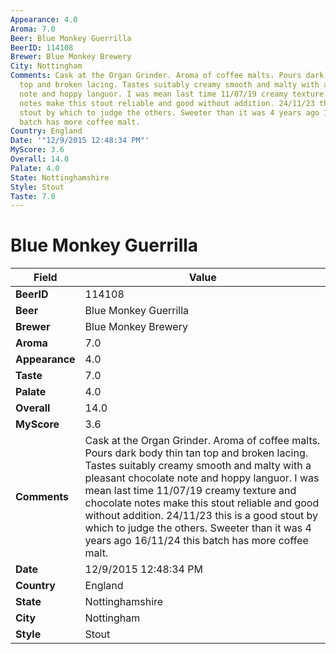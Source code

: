 ```yaml
---
Appearance: 4.0
Aroma: 7.0
Beer: Blue Monkey Guerrilla
BeerID: 114108
Brewer: Blue Monkey Brewery
City: Nottingham
Comments: Cask at the Organ Grinder. Aroma of coffee malts. Pours dark body thin tan
  top and broken lacing. Tastes suitably creamy smooth and malty with a pleasant chocolate
  note and hoppy languor. I was mean last time 11/07/19 creamy texture and chocolate
  notes make this stout reliable and good without addition. 24/11/23 this is a good
  stout by which to judge the others. Sweeter than it was 4 years ago 16/11/24 this
  batch has more coffee malt.
Country: England
Date: '"12/9/2015 12:48:34 PM"'
MyScore: 3.6
Overall: 14.0
Palate: 4.0
State: Nottinghamshire
Style: Stout
Taste: 7.0
---
```


# Blue Monkey Guerrilla

| Field         | Value |
|---------------|-------|
| **BeerID** | 114108 |
| **Beer** | Blue Monkey Guerrilla |
| **Brewer** | Blue Monkey Brewery |
| **Aroma** | 7.0 |
| **Appearance** | 4.0 |
| **Taste** | 7.0 |
| **Palate** | 4.0 |
| **Overall** | 14.0 |
| **MyScore** | 3.6 |
| **Comments** | Cask at the Organ Grinder. Aroma of coffee malts. Pours dark body thin tan top and broken lacing. Tastes suitably creamy smooth and malty with a pleasant chocolate note and hoppy languor. I was mean last time 11/07/19 creamy texture and chocolate notes make this stout reliable and good without addition. 24/11/23 this is a good stout by which to judge the others. Sweeter than it was 4 years ago 16/11/24 this batch has more coffee malt. |
| **Date** | 12/9/2015 12:48:34 PM |
| **Country** | England |
| **State** | Nottinghamshire |
| **City** | Nottingham |
| **Style** | Stout |
